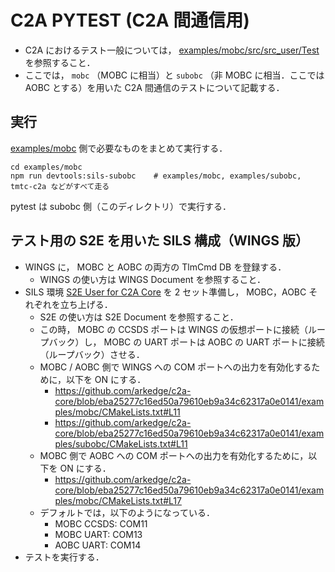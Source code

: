 # C2A PYTEST (C2A 間通信用)
- C2A におけるテスト一般については， [examples/mobc/src/src_user/Test](../../../../mobc/src/src_user/Test) を参照すること．
- ここでは， `mobc` （MOBC に相当）と `subobc` （非 MOBC に相当．ここでは AOBC とする）を用いた C2A 間通信のテストについて記載する．

## 実行
[examples/mobc](../../../../mobc) 側で必要なものをまとめて実行する．
```
cd examples/mobc
npm run devtools:sils-subobc    # examples/mobc, examples/subobc, tmtc-c2a などがすべて走る
```

pytest は subobc 側（このディレクトリ）で実行する．

## テスト用の S2E を用いた SILS 構成（WINGS 版）
- WINGS に， MOBC と AOBC の両方の TlmCmd DB を登録する．
    - WINGS の使い方は WINGS Document を参照すること．
- SILS 環境 [S2E User for C2A Core](https://github.com/ut-issl/s2e-user-for-c2a-core) を 2 セット準備し， MOBC，AOBC それぞれを立ち上げる．
    - S2E の使い方は S2E Document を参照すること．
    - この時， MOBC の CCSDS ポートは WINGS の仮想ポートに接続（ループバック）し， MOBC の UART ポートは AOBC の UART ポートに接続（ループバック）させる．
    - MOBC / AOBC 側で WINGS への COM ポートへの出力を有効化するために，以下を ON にする．
        - https://github.com/arkedge/c2a-core/blob/eba25277c16ed50a79610eb9a34c62317a0e0141/examples/mobc/CMakeLists.txt#L11
        - https://github.com/arkedge/c2a-core/blob/eba25277c16ed50a79610eb9a34c62317a0e0141/examples/subobc/CMakeLists.txt#L11
    - MOBC 側で AOBC への COM ポートへの出力を有効化するために，以下を ON にする．
        - https://github.com/arkedge/c2a-core/blob/eba25277c16ed50a79610eb9a34c62317a0e0141/examples/mobc/CMakeLists.txt#L17
    - デフォルトでは，以下のようになっている．
        - MOBC CCSDS: COM11
        - MOBC UART: COM13
        - AOBC UART: COM14
- テストを実行する．
